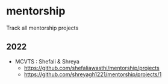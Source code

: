 # mentorship
Track all mentorship projects

## 2022
- MCVTS : Shefali & Shreya
  - https://github.com/shefaliawasthi/mentorship/projects
  - https://github.com/shreyagh1221/mentorship/projects/1
